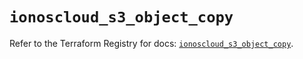 # `ionoscloud_s3_object_copy`

Refer to the Terraform Registry for docs: [`ionoscloud_s3_object_copy`](https://registry.terraform.io/providers/ionos-cloud/ionoscloud/6.7.0/docs/resources/s3_object_copy).
